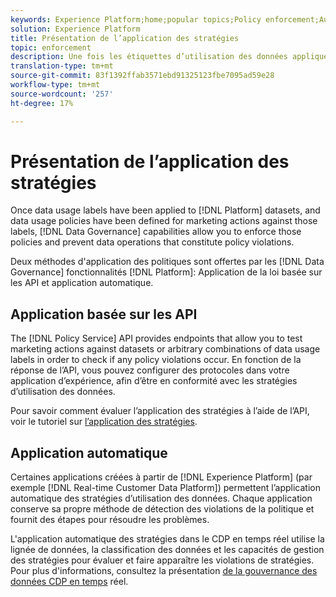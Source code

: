 ```yaml
---
keywords: Experience Platform;home;popular topics;Policy enforcement;Automatic enforcement;API-based enforcement;data governance
solution: Experience Platform
title: Présentation de l’application des stratégies
topic: enforcement
description: Une fois les étiquettes d’utilisation des données appliquées aux jeux de données Adobe Experience Platform et les stratégies d’utilisation des données définies pour les actions marketing par rapport à ces étiquettes, les fonctionnalités de gouvernance des données vous permettent d’appliquer ces stratégies et d’empêcher les opérations de données qui constituent des violations de stratégie. Il existe deux méthodes d’application des stratégies fournies par les fonctionnalités de gouvernance des données sur la plate-forme, l’application basée sur les API et l’application automatique.
translation-type: tm+mt
source-git-commit: 83f1392ffab3571ebd91325123fbe7095ad59e28
workflow-type: tm+mt
source-wordcount: '257'
ht-degree: 17%

---
```



# Présentation de l’application des stratégies

Once data usage labels have been applied to [!DNL Platform] datasets, and data usage policies have been defined for marketing actions against those labels, [!DNL Data Governance] capabilities allow you to enforce those policies and prevent data operations that constitute policy violations.

Deux méthodes d&#39;application des politiques sont offertes par les [!DNL Data Governance] fonctionnalités [!DNL Platform]: Application de la loi basée sur les API et application automatique.

## Application basée sur les API

The [!DNL Policy Service] API provides endpoints that allow you to test marketing actions against datasets or arbitrary combinations of data usage labels in order to check if any policy violations occur. En fonction de la réponse de l’API, vous pouvez configurer des protocoles dans votre application d’expérience, afin d’être en conformité avec les stratégies d’utilisation des données.

Pour savoir comment évaluer l’application des stratégies à l’aide de l’API, voir le tutoriel sur [l’application des stratégies](api-enforcement.md).

## Application automatique

Certaines applications créées à partir de [!DNL Experience Platform] (par exemple [!DNL Real-time Customer Data Platform]) permettent l’application automatique des stratégies d’utilisation des données. Chaque application conserve sa propre méthode de détection des violations de la politique et fournit des étapes pour résoudre les problèmes.

L&#39;application automatique des stratégies dans le CDP en temps réel utilise la lignée de données, la classification des données et les capacités de gestion des stratégies pour évaluer et faire apparaître les violations de stratégies. Pour plus d&#39;informations, consultez la présentation [de la gouvernance des données CDP en temps](../../rtcdp/privacy/data-governance-overview.md#enforce-data-usage-compliance) réel.